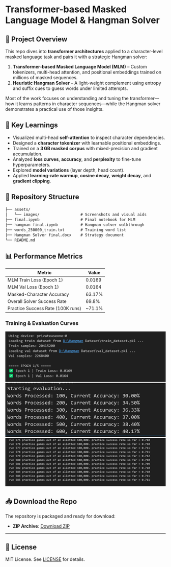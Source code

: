 # Transformer-based Masked Language Model & Hangman Solver

## 🚀 Project Overview

This repo dives into **transformer architectures** applied to a character-level masked language task and pairs it with a strategic Hangman solver:

1. **Transformer-based Masked Language Model (MLM)** – Custom tokenizers, multi-head attention, and positional embeddings trained on millions of masked sequences.
2. **Heuristic Hangman Solver** – A light-weight complement using entropy and suffix cues to guess words under limited attempts.

Most of the work focuses on understanding and tuning the transformer—how it learns patterns in character sequences—while the Hangman solver demonstrates a practical use of those insights.

## 🧠 Key Learnings

- Visualized multi-head **self-attention** to inspect character dependencies.
- Designed a **character tokenizer** with learnable positional embeddings.
- Trained on a **3 GB masked corpus** with mixed-precision and gradient accumulation.
- Analyzed **loss curves**, **accuracy**, and **perplexity** to fine-tune hyperparameters.
- Explored **model variations** (layer depth, head count).
- Applied **learning-rate warmup**, **cosine decay**, **weight decay**, and **gradient clipping**.

## 📂 Repository Structure

```
├── assets/
│   └── images/                  # Screenshots and visual aids
├── final.ipynb                  # Final notebook for MLM
├── hangman final.ipynb          # Hangman solver walkthrough
├── words_250000_train.txt       # Training word list
├── Hangman Solver final.docx    # Strategy document
└── README.md
```

## 📊 Performance Metrics

| Metric                                | Value   |
| ------------------------------------- | ------- |
| MLM Train Loss (Epoch 1)              | 0.0169  |
| MLM Val Loss (Epoch 1)                | 0.0164  |
| Masked-Character Accuracy             | 63.17%  |
| Overall Solver Success Rate           | 69.8%   |
| Practice Success Rate (100K runs)     | ~71.1%  |

### Training & Evaluation Curves

<div align="center">
  <img src="assets/images/Screenshot 2025-03-18 062644.png" alt="Train vs Val Loss" width="600"/>
</div>

<div align="center">
  <img src="assets/images/Screenshot 2025-03-17 122909.png" alt="Accuracy Progression" width="600"/>
</div>

<div align="center">
  <img src="assets/images/Screenshot 2025-03-18 105609.png" alt="Practice Success Rate" width="600"/>
</div>

## 📥 Download the Repo

The repository is packaged and ready for download:

- **ZIP Archive**: [Download ZIP](sandbox:/mnt/data/hangman-transformers.zip)

---

## 📄 License

MIT License. See [LICENSE](LICENSE) for details.
